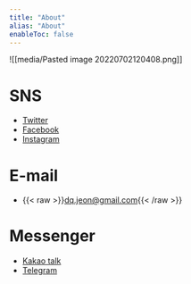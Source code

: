 ```yaml
---
title: "About"
alias: "About"
enableToc: false
---
```

![[media/Pasted image 20220702120408.png]]
# SNS
- [Twitter](https://twitter.com/dq_jeon)
- [Facebook](https://www.facebook.com/deokkyu)
- [Instagram](https://www.instagram.com/dq_jeon/)
# E-mail
- {{< raw >}}<a href="mailto:dq.jeon@gmail.com">dq.jeon@gmail.com</a>{{< /raw >}}

# Messenger
- [Kakao talk](http://qr.kakao.com/talk/S97BYBSMpYyLEU6GRq7qTiIyOSM-)
- [Telegram](https://t.me/dq_jeon)
